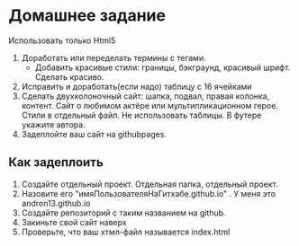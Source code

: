 # Домашнее задание

Использовать только Html5

1. Доработать или переделать термины с тегами. 
   - Добавить красивые стили: границы, бэкграунд, красивый шрифт. Сделать красиво.
2. Исправить и доработать(если надо) таблицу с 16 ячейками
3. Сделать двухколоночный сайт: шапка, подвал, правая колонка, контент. Сайт о любимом актёре или мультипликационном герое. Стили в отдельный файл. Не использовать таблицы. В футере укажите автора.
4. Задеплойте ваш сайт на githubpages. 

## Как задеплоить

1. Создайте отдельный проект. Отдельная папка, отдельный проект. 
2. Назовите его "имяПользователяНаГитхабе.github.io" . У меня это andron13.github.io
3. Создайте репозиторий с таким названием на github.
4. Закиньте свой сайт наверх
5. Проверьте, что ваш хтмл-файл называется index.html